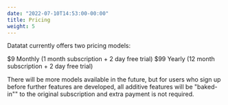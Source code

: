 ```yaml
---
date: "2022-07-10T14:53:00-00:00"
title: Pricing
weight: 5
---
```


Datatat currently offers two pricing models:

$9 Monthly (1 month subscription + 2 day free trial)
$99 Yearly (12 month subscription + 2 day free trial)

There will be more models available in the future, but for users who sign up before further features are developed, all additive features will be "baked-in"" to the original subscription and extra payment is not required.